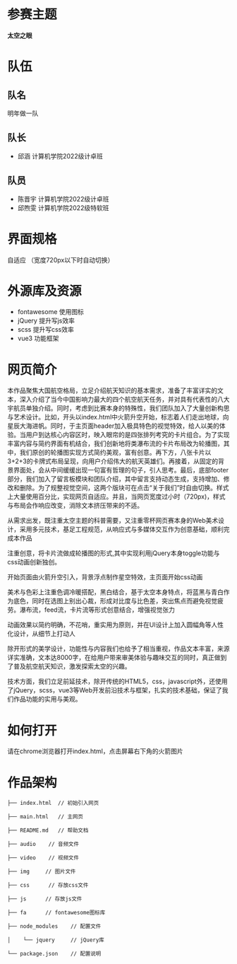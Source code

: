 # 参赛主题
**太空之眼**

# 队伍
## 队名
明年做一队
## 队长 
- 邱涵 计算机学院2022级计卓班
## 队员
- 陈晋宇 计算机学院2022级计卓班
- 邱煦雯 计算机学院2022级特软班
# 界面规格
自适应
（宽度720px以下时自动切换）

# 外源库及资源
- fontawesome 使用图标
- jQuery 提升写js效率
- scss 提升写css效率
- vue3 功能框架
# 网页简介

本作品聚焦大国航空格局，立足介绍航天知识的基本需求，准备了丰富详实的文本，深入介绍了当今中国影响力最大的四个航空航天任务，并对具有代表性的八大宇航员单独介绍。同时，考虑到比赛本身的特殊性，我们团队加入了大量创新构思与艺术设计。比如，开头以index.html中火箭升空开始，标志着人们走出地球，向星辰大海进帆。同时，于主页面header加入极具特色的视觉特效，给人以美的体验。当用户到达核心内容区时，映入眼帘的是四张排列考究的卡片组合。为了实现丰富内容与简约界面有机结合，我们创新地将类瀑布流的卡片布局改为轮播图，其中，我们原创的轮播图实现方式简约美观，富有创意。再下方，八张卡片以3+2+3的卡牌式布局呈现，向用户介绍伟大的航天英雄们。再接着，从固定的背景界面处，会从中间缓缓出现一句富有哲理的句子，引人思考。最后，底部footer部分，我们加入了留言板模块和团队介绍，其中留言支持动态生成，支持增加、修改和删除。为了规整视觉空间，这两个版块可在点击“关于我们”时自由切换。样式上大量使用百分比，实现网页自适应。并且，当网页宽度过小时（720px)，样式与布局会作响应改变，消除文本挤压带来的不适。

从需求出发，既注重太空主题的科普需要，又注重零杯网页赛本身的Web美术设计，采用多元技术，基足工程规范，从响应式与多媒体交互作为创意基础，顺利完成本作品

注重创意，将卡片流做成轮播图的形式,其中实现利用jQuery本身toggle功能与css动画创新独创。

开始页面由火箭升空引入，背景浮点制作星空特效，主页面开始css动画

美术与色彩上注重色调冷暖搭配，黑白结合，基于太空本身特点，将蓝黑与青白作为底色，同时在选图上别出心裁，形成对比度与比色差，突出焦点而避免视觉疲劳。瀑布流，feed流，卡片流等形式创意结合，增强视觉张力

动画效果以简约明确，不花哨，重实用为原则，并在UI设计上加入圆幅角等人性化设计，从细节上打动人

除开形式的美学设计，功能性与内容我们也给予了相当重视，作品文本丰富，来源详实准确，文本达8000字，在给用户带来审美体验与趣味交互的同时，真正做到了普及航空航天知识，激发探索太空的兴趣。

技术方面，我们立足前延技术，除开传统的HTML5，css，javascript外，还使用了jQuery，scss，vue3等Web开发前沿技术与框架，扎实的技术基础，保证了我们作品功能的实用与美观。

# 如何打开
请在chrome浏览器打开index.html，点击屏幕右下角的火箭图片


# 作品架构
    ├── index.html  // 初始引入网页
    
    ├── main.html   // 主网页
    
    ├── README.md   // 帮助文档
    
    ├── audio    // 音频文件

    ├── video    // 视频文件

    ├── img     // 图片文件
    
    ├── css      // 存放css文件

    ├── js      // 存放js文件

    ├── fa      // fontawesome图标库
    
    ├── node_modules    // 配置文件
    
    │    └── jquery     // jQuery库

    └── package.json    // 配置说明        